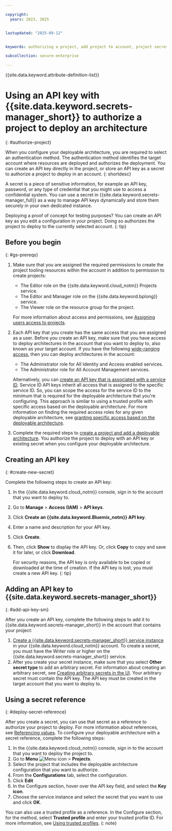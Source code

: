 ```yaml
---

copyright:
  years: 2023, 2025


lastupdated: "2025-09-12"


keywords: authorizing a project, add project to account, project secrets, project API key, authenticate, authentication for a project, target account

subcollection: secure-enterprise

---
```


{{site.data.keyword.attribute-definition-list}}

# Using an API key with {{site.data.keyword.secrets-manager_short}} to authorize a project to deploy an architecture
{: #authorize-project}

When you configure your deployable architecture, you are required to select an authentication method. The authentication method identifies the target account where resources are deployed and authorizes the deployment. You can create an API key directly in the project, or store an API key as a secret to authorize a project to deploy in an account.
{: shortdesc}

A secret is a piece of sensitive information, for example an API key, password, or any type of credential that you might use to access a confidential system. You can use a secret in {{site.data.keyword.secrets-manager_full}} as a way to manage API keys dynamically and store them securely in your own dedicated instance.

Deploying a proof of concept for testing purposes? You can create an API key as you edit a configuration in your project. Doing so authorizes the project to deploy to the currently selected account.
{: tip}

## Before you begin
{: #gs-prereqs}

1. Make sure that you are assigned the required permissions to create the project tooling resources within the account in addition to permission to create projects:

   * The Editor role on the {{site.data.keyword.cloud_notm}} Projects service.
   * The Editor and Manager role on the {{site.data.keyword.bplong}} service.
   * The Viewer role on the resource group for the project.

   For more information about access and permissions, see [Assigning users access to projects](/docs/secure-enterprise?topic=secure-enterprise-access-project).

1. Each API key that you create has the same access that you are assigned as a user. Before you create an API key, make sure that you have access to deploy architectures in the account that you want to deploy to, also known as your target account. If you have the following [wide-ranging access](/docs/secure-enterprise?topic=secure-enterprise-tp-project#serviceid-access-wide), then you can deploy architectures in the account:
   * The Administrator role for All Identity and Access enabled services.
   * The Administrator role for All Account Management services.

   Alternatively, you can [create an API key that is associated with a service ID](/docs/account?topic=account-serviceidapikeys&interface=ui#serviceidapikeys). Service ID API keys inherit all access that is assigned to the specific service ID. So, you can scope the access for the service ID to the minimum that is required for the deployable architecture that you're configuring. This approach is similar to using a trusted profile with specific access based on the deployable architecture. For more information on finding the required access roles for any given deployable architecture, see [granting specific access based on the deployable architecture](/docs/secure-enterprise?topic=secure-enterprise-tp-project#serviceid-access-specific).

1. Complete the required steps to [create a project and add a deployable architecture](/docs/secure-enterprise?topic=secure-enterprise-setup-project). You authorize the project to deploy with an API key or existing secret when you configure your deployable architecture.

## Creating an API key
{: #create-new-secret}

Complete the following steps to create an API key:

1. In the {{site.data.keyword.cloud_notm}} console, sign in to the account that you want to deploy to.
1. Go to **Manage** > **Access (IAM)** > **API keys**.
1. Click **Create an {{site.data.keyword.Bluemix_notm}} API key**.
1. Enter a name and description for your API key.
1. Click **Create**.
1. Then, click **Show** to display the API key. Or, click **Copy** to copy and save it for later, or click **Download**.

   For security reasons, the API key is only available to be copied or downloaded at the time of creation. If the API key is lost, you must create a new API key.
   {: tip}

## Adding an API key to {{site.data.keyword.secrets-manager_short}}
{: #add-api-key-sm}

After you create an API key, complete the following steps to add it to {{site.data.keyword.secrets-manager_short}} in the account that contains your project:

1. [Create a {{site.data.keyword.secrets-manager_short}} service instance](/docs/secrets-manager?topic=secrets-manager-create-instance&interface=ui) in your {{site.data.keyword.cloud_notm}} account. To create a secret, you must have the Writer role or higher on the {{site.data.keyword.secrets-manager_short}} service.
1. After you create your secret instance, make sure that you select **Other secret type** to add an arbitrary secret. For information about creating an arbitrary secret, see [Creating arbitrary secrets in the UI](/docs/secrets-manager?topic=secrets-manager-arbitrary-secrets&interface=ui). Your arbitrary secret must contain the API key. The API key must be created in the target account that you want to deploy to.


## Using a secret reference
{: #deploy-secret-reference}

After you create a secret, you can use that secret as a reference to authorize your project to deploy. For more information about references, see [Referencing values](/docs/secure-enterprise?topic=secure-enterprise-config-project&interface=ui#reference-values). To configure your deployable architecture with a secret reference, complete the following steps:

1. In the {{site.data.keyword.cloud_notm}} console, sign in to the account that you want to deploy the project to.
1. Go to **Menu** ![Menu icon](../icons/icon_hamburger.svg "Menu") > **Projects**.
1. Select the project that includes the deployable architecture configuration that you want to authorize.
1. From the **Configurations** tab, select the configuration.
1. Click **Edit**
1. In the Configure section, hover over the API key field, and select the **Key icon**.
1. Choose the service instance and select the secret that you want to use and click **OK**.

You can also use a trusted profile as a reference. In the Configure section, for the method, select **Trusted profile** and enter your trusted profile ID. For more information, see [Using trusted profiles](/docs/secure-enterprise?topic=secure-enterprise-tp-project&interface=ui).
{: note}
